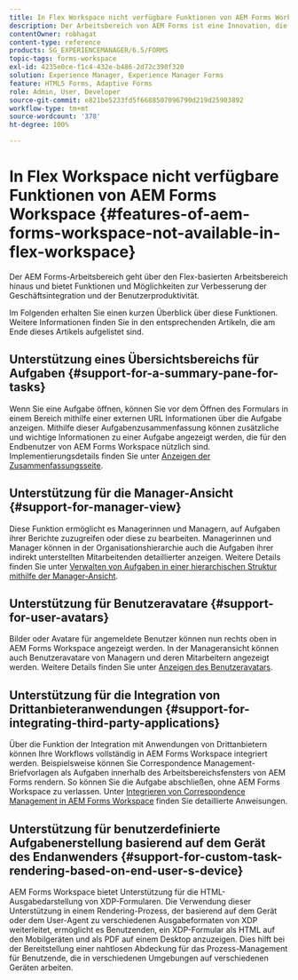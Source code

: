 ```yaml
---
title: In Flex Workspace nicht verfügbare Funktionen von AEM Forms Workspace
description: Der Arbeitsbereich von AEM Forms ist eine Innovation, die über den Flex-basierten Arbeitsbereich hinausgeht. Erfahren Sie mehr über die Unterschiede bei Merkmalen und Funktionen.
contentOwner: robhagat
content-type: reference
products: SG_EXPERIENCEMANAGER/6.5/FORMS
topic-tags: forms-workspace
exl-id: 4235e0ce-f1c4-432e-b486-2d72c390f320
solution: Experience Manager, Experience Manager Forms
feature: HTML5 Forms, Adaptive Forms
role: Admin, User, Developer
source-git-commit: e821be5233fd5f6688507096790d219d25903892
workflow-type: tm+mt
source-wordcount: '378'
ht-degree: 100%

---
```


# In Flex Workspace nicht verfügbare Funktionen von AEM Forms Workspace {#features-of-aem-forms-workspace-not-available-in-flex-workspace}

Der AEM Forms-Arbeitsbereich geht über den Flex-basierten Arbeitsbereich hinaus und bietet Funktionen und Möglichkeiten zur Verbesserung der Geschäftsintegration und der Benutzerproduktivität.

Im Folgenden erhalten Sie einen kurzen Überblick über diese Funktionen. Weitere Informationen finden Sie in den entsprechenden Artikeln, die am Ende dieses Artikels aufgelistet sind.

## Unterstützung eines Übersichtsbereichs für Aufgaben {#support-for-a-summary-pane-for-tasks}

Wenn Sie eine Aufgabe öffnen, können Sie vor dem Öffnen des Formulars in einem Bereich mithilfe einer externen URL Informationen über die Aufgabe anzeigen. Mithilfe dieser Aufgabenzusammenfassung können zusätzliche und wichtige Informationen zu einer Aufgabe angezeigt werden, die für den Endbenutzer von AEM Forms Workspace nützlich sind. Implementierungsdetails finden Sie unter [Anzeigen der Zusammenfassungsseite](/help/forms/using/displaying-information-task-summary-pane.md).

## Unterstützung für die Manager-Ansicht {#support-for-manager-view}

Diese Funktion ermöglicht es Managerinnen und Managern, auf Aufgaben ihrer Berichte zuzugreifen oder diese zu bearbeiten. Managerinnen und Manager können in der Organisationshierarchie auch die Aufgaben ihrer indirekt unterstellten Mitarbeitenden detaillierter anzeigen. Weitere Details finden Sie unter [Verwalten von Aufgaben in einer hierarchischen Struktur mithilfe der Manager-Ansicht](/help/forms/using/tasks-organizational-hierarchy-using-manager.md).

## Unterstützung für Benutzeravatare {#support-for-user-avatars}

Bilder oder Avatare für angemeldete Benutzer können nun rechts oben in AEM Forms Workspace angezeigt werden. In der Manageransicht können auch Benutzeravatare von Managern und deren Mitarbeitern angezeigt werden. Weitere Details finden Sie unter [Anzeigen des Benutzeravatars](/help/forms/using/displaying-user-avatar.md).

## Unterstützung für die Integration von Drittanbieteranwendungen {#support-for-integrating-third-party-applications}

Über die Funktion der Integration mit Anwendungen von Drittanbietern können Ihre Workflows vollständig in AEM Forms Workspace integriert werden. Beispielsweise können Sie Correspondence Management-Briefvorlagen als Aufgaben innerhalb des Arbeitsbereichsfensters von AEM Forms rendern. So können Sie die Aufgabe abschließen, ohne AEM Forms Workspace zu verlassen. Unter [Integrieren von Correspondence Management in AEM Forms Workspace](/help/forms/using/integrating-correspondence-management-html-workspace.md) finden Sie detaillierte Anweisungen.

## Unterstützung für benutzerdefinierte Aufgabenerstellung basierend auf dem Gerät des Endanwenders {#support-for-custom-task-rendering-based-on-end-user-s-device}

AEM Forms Workspace bietet Unterstützung für die HTML-Ausgabedarstellung von XDP-Formularen. Die Verwendung dieser Unterstützung in einem Rendering-Prozess, der basierend auf dem Gerät oder dem User-Agent zu verschiedenen Ausgabeformaten von XDP weiterleitet, ermöglicht es Benutzenden, ein XDP-Formular als HTML auf den Mobilgeräten und als PDF auf einem Desktop anzuzeigen. Dies hilft bei der Bereitstellung einer nahtlosen Abdeckung für das Prozess-Management für Benutzende, die in verschiedenen Umgebungen auf verschiedenen Geräten arbeiten.

